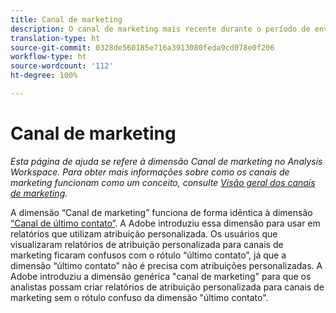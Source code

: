 ```yaml
---
title: Canal de marketing
description: O canal de marketing mais recente durante o período de envolvimento do visitante.
translation-type: ht
source-git-commit: 0328de560185e716a3913080feda9cd078e0f206
workflow-type: ht
source-wordcount: '112'
ht-degree: 100%

---
```



# Canal de marketing

*Esta página de ajuda se refere à dimensão Canal de marketing no Analysis Workspace. Para obter mais informações sobre como os canais de marketing funcionam como um conceito, consulte [Visão geral dos canais de marketing](../c-marketing-channels/c-getting-started-mchannel.md).*

A dimensão “Canal de marketing” funciona de forma idêntica à dimensão [“Canal de último contato”](last-touch-channel.md). A Adobe introduziu essa dimensão para usar em relatórios que utilizam atribuição personalizada. Os usuários que visualizaram relatórios de atribuição personalizada para canais de marketing ficaram confusos com o rótulo “último contato”, já que a dimensão “último contato” não é precisa com atribuições personalizadas. A Adobe introduziu a dimensão genérica &quot;canal de marketing&quot; para que os analistas possam criar relatórios de atribuição personalizada para canais de marketing sem o rótulo confuso da dimensão &quot;último contato&quot;.
